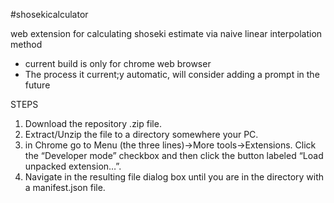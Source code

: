 #shosekicalculator

web extension for calculating shoseki estimate via naive linear interpolation method

- current build is only for chrome web browser
- The process it current;y automatic, will consider adding a prompt in the future

STEPS
1. Download the repository .zip file.
2. Extract/Unzip the file to a directory somewhere your PC.
3. in Chrome go to Menu (the three lines)->More tools->Extensions. Click the “Developer mode” checkbox and then click the button labeled “Load unpacked extension…”.
4. Navigate in the resulting file dialog box until you are in the directory with a manifest.json file.
